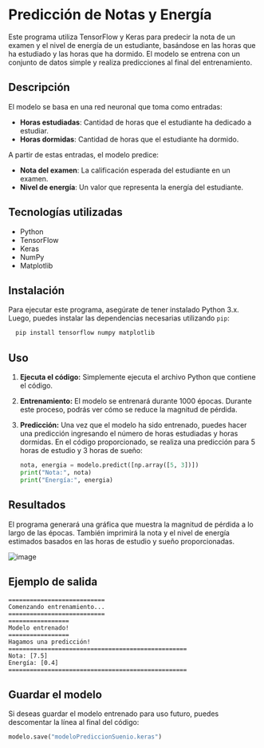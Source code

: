 # Predicción de Notas y Energía

Este programa utiliza TensorFlow y Keras para predecir la nota de un examen y el nivel de energía de un estudiante, basándose en las horas que ha estudiado y las horas que ha dormido. El modelo se entrena con un conjunto de datos simple y realiza predicciones al final del entrenamiento.

## Descripción

El modelo se basa en una red neuronal que toma como entradas:

- **Horas estudiadas**: Cantidad de horas que el estudiante ha dedicado a estudiar.
- **Horas dormidas**: Cantidad de horas que el estudiante ha dormido.

A partir de estas entradas, el modelo predice:

- **Nota del examen**: La calificación esperada del estudiante en un examen.
- **Nivel de energía**: Un valor que representa la energía del estudiante.

## Tecnologías utilizadas

- Python
- TensorFlow
- Keras
- NumPy
- Matplotlib

## Instalación

Para ejecutar este programa, asegúrate de tener instalado Python 3.x. Luego, puedes instalar las dependencias necesarias utilizando `pip`:

```bash
  pip install tensorflow numpy matplotlib
```

## Uso

1. **Ejecuta el código:** Simplemente ejecuta el archivo Python que contiene el código.
2. **Entrenamiento:** El modelo se entrenará durante 1000 épocas. Durante este proceso, podrás ver cómo se reduce la magnitud de pérdida.
3. **Predicción:** Una vez que el modelo ha sido entrenado, puedes hacer una predicción ingresando el número de horas estudiadas y horas dormidas. En el código proporcionado, se realiza una predicción para 5 horas de estudio y 3 horas de sueño:
   
   ```python
   nota, energia = modelo.predict([np.array([5, 3])])
   print("Nota:", nota)
   print("Energía:", energia)
   ```

## Resultados

El programa generará una gráfica que muestra la magnitud de pérdida a lo largo de las épocas. También imprimirá la nota y el nivel de energía estimados basados en las horas de estudio y sueño proporcionadas.

![image](https://github.com/user-attachments/assets/b129dd78-23e3-43a9-9149-c7980b73e1f2)

## Ejemplo de salida

```plainText
===========================
Comenzando entrenamiento...
===========================
=================
Modelo entrenado!
=================
Hagamos una predicción!
==================================================
Nota: [7.5]
Energía: [0.4]
==================================================
```

## Guardar el modelo

Si deseas guardar el modelo entrenado para uso futuro, puedes descomentar la línea al final del código:

```python
modelo.save("modeloPrediccionSuenio.keras")
```


